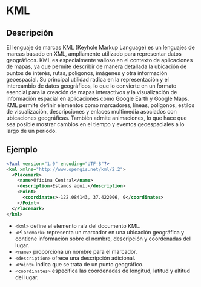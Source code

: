 # KML

## Descripción

El lenguaje de marcas KML (Keyhole Markup Language) es un lenguajes de marcas basado en XML, ampliamente  utilizado para representar datos geográficos. KML es especialmente valioso en el contexto de aplicaciones de mapas, ya que permite describir de manera detallada la ubicación de puntos de interés, rutas, polígonos, imágenes y otra información geoespacial. Su principal utilidad radica en la representación y el intercambio de datos geográficos, lo que lo convierte en un formato esencial para la creación de mapas interactivos y la visualización de información espacial en aplicaciones como Google Earth y Google Maps. KML permite definir elementos como marcadores, líneas, polígonos, estilos de visualización, descripciones y enlaces multimedia asociados con ubicaciones geográficas. También admite animaciones, lo que hace que sea posible mostrar cambios en el tiempo y eventos geoespaciales a lo largo de un período.

## Ejemplo

```xml
<?xml version="1.0" encoding="UTF-8"?>
<kml xmlns="http://www.opengis.net/kml/2.2">
  <Placemark>
    <name>Oficina Central</name>
    <description>Estamos aquí.</description>
    <Point>
      <coordinates>-122.084143, 37.422006, 0</coordinates>
    </Point>
  </Placemark>
</kml>
```

* `<kml>` define el elemento raíz del documento KML.
* `<Placemark>` representa un marcador en una ubicación geográfica y contiene información sobre el nombre, descripción y coordenadas del lugar.
* `<name>` proporciona un nombre para el marcador.
* `<description>` ofrece una descripción adicional.
* `<Point>` indica que se trata de un punto geográfico.
* `<coordinates>` especifica las coordenadas de longitud, latitud y altitud del lugar.
